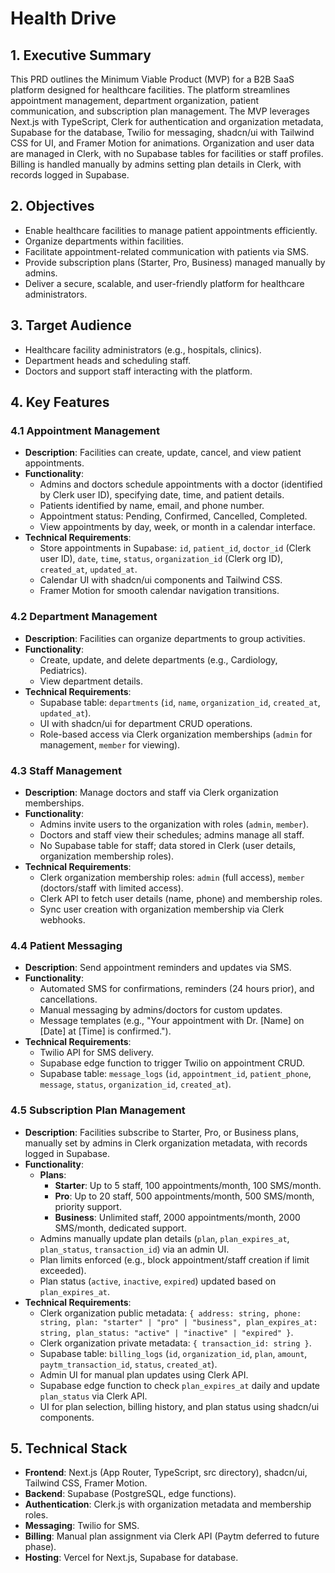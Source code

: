 # Health Drive

## 1. Executive Summary

This PRD outlines the Minimum Viable Product (MVP) for a B2B SaaS platform designed for healthcare facilities. The platform streamlines appointment management, department organization, patient communication, and subscription plan management. The MVP leverages Next.js with TypeScript, Clerk for authentication and organization metadata, Supabase for the database, Twilio for messaging, shadcn/ui with Tailwind CSS for UI, and Framer Motion for animations. Organization and user data are managed in Clerk, with no Supabase tables for facilities or staff profiles. Billing is handled manually by admins setting plan details in Clerk, with records logged in Supabase.

## 2. Objectives

- Enable healthcare facilities to manage patient appointments efficiently.
- Organize departments within facilities.
- Facilitate appointment-related communication with patients via SMS.
- Provide subscription plans (Starter, Pro, Business) managed manually by admins.
- Deliver a secure, scalable, and user-friendly platform for healthcare administrators.

## 3. Target Audience

- Healthcare facility administrators (e.g., hospitals, clinics).
- Department heads and scheduling staff.
- Doctors and support staff interacting with the platform.

## 4. Key Features

### 4.1 Appointment Management

- **Description**: Facilities can create, update, cancel, and view patient appointments.
- **Functionality**:
  - Admins and doctors schedule appointments with a doctor (identified by Clerk user ID), specifying date, time, and patient details.
  - Patients identified by name, email, and phone number.
  - Appointment status: Pending, Confirmed, Cancelled, Completed.
  - View appointments by day, week, or month in a calendar interface.
- **Technical Requirements**:
  - Store appointments in Supabase: `id`, `patient_id`, `doctor_id` (Clerk user ID), `date`, `time`, `status`, `organization_id` (Clerk org ID), `created_at`, `updated_at`.
  - Calendar UI with shadcn/ui components and Tailwind CSS.
  - Framer Motion for smooth calendar navigation transitions.

### 4.2 Department Management

- **Description**: Facilities can organize departments to group activities.
- **Functionality**:
  - Create, update, and delete departments (e.g., Cardiology, Pediatrics).
  - View department details.
- **Technical Requirements**:
  - Supabase table: `departments` (`id`, `name`, `organization_id`, `created_at`, `updated_at`).
  - UI with shadcn/ui for department CRUD operations.
  - Role-based access via Clerk organization memberships (`admin` for management, `member` for viewing).

### 4.3 Staff Management

- **Description**: Manage doctors and staff via Clerk organization memberships.
- **Functionality**:
  - Admins invite users to the organization with roles (`admin`, `member`).
  - Doctors and staff view their schedules; admins manage all staff.
  - No Supabase table for staff; data stored in Clerk (user details, organization membership roles).
- **Technical Requirements**:
  - Clerk organization membership roles: `admin` (full access), `member` (doctors/staff with limited access).
  - Clerk API to fetch user details (name, phone) and membership roles.
  - Sync user creation with organization membership via Clerk webhooks.

### 4.4 Patient Messaging

- **Description**: Send appointment reminders and updates via SMS.
- **Functionality**:
  - Automated SMS for confirmations, reminders (24 hours prior), and cancellations.
  - Manual messaging by admins/doctors for custom updates.
  - Message templates (e.g., "Your appointment with Dr. [Name] on [Date] at [Time] is confirmed.").
- **Technical Requirements**:
  - Twilio API for SMS delivery.
  - Supabase edge function to trigger Twilio on appointment CRUD.
  - Supabase table: `message_logs` (`id`, `appointment_id`, `patient_phone`, `message`, `status`, `organization_id`, `created_at`).

### 4.5 Subscription Plan Management

- **Description**: Facilities subscribe to Starter, Pro, or Business plans, manually set by admins in Clerk organization metadata, with records logged in Supabase.
- **Functionality**:
  - **Plans**:
    - **Starter**: Up to 5 staff, 100 appointments/month, 100 SMS/month.
    - **Pro**: Up to 20 staff, 500 appointments/month, 500 SMS/month, priority support.
    - **Business**: Unlimited staff, 2000 appointments/month, 2000 SMS/month, dedicated support.
  - Admins manually update plan details (`plan`, `plan_expires_at`, `plan_status`, `transaction_id`) via an admin UI.
  - Plan limits enforced (e.g., block appointment/staff creation if limit exceeded).
  - Plan status (`active`, `inactive`, `expired`) updated based on `plan_expires_at`.
- **Technical Requirements**:
  - Clerk organization public metadata: `{ address: string, phone: string, plan: "starter" | "pro" | "business", plan_expires_at: string, plan_status: "active" | "inactive" | "expired" }`.
  - Clerk organization private metadata: `{ transaction_id: string }`.
  - Supabase table: `billing_logs` (`id`, `organization_id`, `plan`, `amount`, `paytm_transaction_id`, `status`, `created_at`).
  - Admin UI for manual plan updates using Clerk API.
  - Supabase edge function to check `plan_expires_at` daily and update `plan_status` via Clerk API.
  - UI for plan selection, billing history, and plan status using shadcn/ui components.

## 5. Technical Stack

- **Frontend**: Next.js (App Router, TypeScript, src directory), shadcn/ui, Tailwind CSS, Framer Motion.
- **Backend**: Supabase (PostgreSQL, edge functions).
- **Authentication**: Clerk.js with organization metadata and membership roles.
- **Messaging**: Twilio for SMS.
- **Billing**: Manual plan assignment via Clerk API (Paytm deferred to future phase).
- **Hosting**: Vercel for Next.js, Supabase for database.
